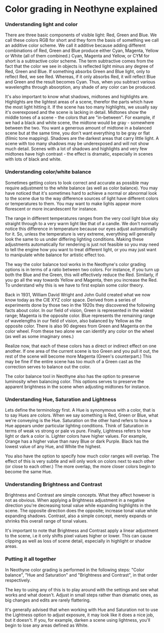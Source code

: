 # Color grading in Neothyne explained

### Understanding light and color

There are three basic components of visible light: Red, Green and Blue. We
call these colors RGB for short and they form the basis of something we call
an additive color scheme. We call it additive because adding different
combinations of Red, Green and Blue produce either Cyan, Magenta, Yellow or
White (all of them combined.) Cyan, Magenta and Yellow, or CYM for short is a
subtractive color scheme. The term subtractive comes from the fact that the
color we see in objects is reflected light minus any degree of Red, Green and
Blue. If something absorbs Green and Blue light, only to reflect Red, we see Red.
Whereas, if it only absorbs Red, it will reflect Blue and Green and the result
becomes Cyan. Thus, when you subtract various wavelengths through absorption, any
shade of any color can be produced.

It's also important to know what shadows, midtones and highlights are. Highlights
are the lightest areas of a scene, therefor the parts which have the most light
hitting it. If the scene has too many highlights, we usually say it's overexposed
and the scene is lacking in detail. Midtones show the middle tones of a scene -
the colors that are "in-between". For example, if we had a black and white
scene, the midtone would be gray - somewhere between the two. You want a generous
amount of midtone in a balanced scene but at the same time, you don't want
everything to be gray or flat (filmic tone mapping). Shadows are the darkest areas
that carry little light. A scene with too many shadows may be underexposed and
will not show much detail. Scenes with a lot of shadows and highlights and very
few midtones have high contrast - the effect is dramatic, especially in scenes
with lots of black and white.

### Understanding color/white balance

Sometimes getting colors to look correct and accurate as possible may require
adjustment to the white balance (as well as color balance). You may have
noticed that it's sometimes hard to achieve a normal or abnormal look to the scene
due to the way difference sources of light have different colors or temperatures
to them. You may want to make lights appear more florescent or more incandescent
for instance.

The range in different temperatures ranges from the very cool light blue sky
straight through to a very warm light like that of a candle. We don't normally
notice this difference in temperature because our eyes adjust automatically for
it. So, unless the temperature is very extreme, everything will generally look
the same to us under differing lighting conditions. Making these adjustments
automatically for rendering is just not feasible so you may need to tell the
engine how you want to treat different light, or you may just want to manipulate
white balance for artistic effect too.

The way the color balance tool works in the Neothyne's color grading options is
in terms of a ratio between two colors. For instance, if you turn up both
the Blue and the Green, this will effectively reduce the Red. Similarly, if you
go all the way towards Yellow and Magenta, then you increase the Red. To understand
why this is we have to first explain some color theory.

Back in 1931, William David Wright and John Guild created what we now know today
as the CIE XYZ color space. Derived from a series of experiments done by those two
in the 1920s they discovered the following facts about color. In our field of
vision, Green is represented in the widest range; Magenta is the opposite color.
Blue represents the remaining range of wavelengths in our field of vision, also
balanced by Yellow as the opposite color. There is also 90 degrees from Green and
Magenta on the color wheel. From these two alone we can identify any color on
the wheel (as well as some imaginary ones.)

Realize now, that each of these colors has a direct or indirect effect on one
another. If one area of the current scene is too Green and you pull it out, the
rest of the scene will become more Magenta (Green's counterpart.) This may be
fine if the entire scene has too much of a Green cast as the correction serves
to balance out the color.

The color balance tool in Neothyne also has the option to preserve luminosity when
balancing color. This options serves to preserve the apparent brightness in the
scene when adjusting midtones for instance.

### Understanding Hue, Saturation and Lightness

Lets define the terminology first. A Hue is synonymous with a color, that is to
say Hues are colors. When we say something is Red, Green or Blue, what we're
conveying is the Hue. Saturation on the other hand refers to how a Hue appears
under particular lighting conditions. Think of Saturation in terms of weak vs
strong or pale vs pure. Finally, Lightness refers to how light or dark a color is.
Lighter colors have higher values. For example, Orange has a higher value than
navy Blue or dark Purple. Black has the lowest value of any Hue, and White the
highest.

You also have the option to specify how much color ranges will overlap. The
effect of this is very subtle and will only work on colors next to each other
(or close to each other.) The more overlap, the more closer colors begin to
become the same Hue.

### Understanding Brightness and Contrast

Brightness and Contrast are simple concepts. What they affect however is not as
obvious. When applying a Brightness adjustment in a negative direction you're
decreasing tonal value while expanding highlights in the scene. The opposite
direction does the opposite; increase tonal value while expanding shadows.
Contrast, also a simple concept, merely expands or shrinks this overall range
of tonal values.

It's important to note that Brightness and Contrast apply a linear adjustment
to the scene, i.e it only shifts pixel values higher or lower. This can cause
clipping as well as loss of scene detail, especially in highlight or shadow
areas.

### Putting it all together

In Neothyne color grading is performed in the following steps: "Color balance",
"Hue and Saturation" and "Brightness and Contrast", in that order respectively.

The key to using any of this is to play around with the settings and see what
works and what doesn't. Adjust in small steps rather than dramatic ones, as big
changes and edits are rarely flattering.

It's generally advised that when working with Hue and Saturation not to use
the Lightness option to adjust exposure, it may look like it does a nice job, but
it doesn't. If you, for example, darken a scene using lightness, you'll begin to
lose any areas defined as White.

